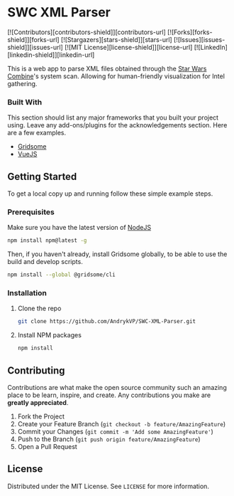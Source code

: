 # SWC XML Parser
[![Contributors][contributors-shield]][contributors-url]
[![Forks][forks-shield]][forks-url]
[![Stargazers][stars-shield]][stars-url]
[![Issues][issues-shield]][issues-url]
[![MIT License][license-shield]][license-url]
[![LinkedIn][linkedin-shield]][linkedin-url]

This is a web app to parse XML files obtained through the [Star Wars Combine](http://www.swcombine.com)'s system scan. Allowing for human-friendly visualization for Intel gathering.


### Built With

This section should list any major frameworks that you built your project using. Leave any add-ons/plugins for the acknowledgements section. Here are a few examples.

* [Gridsome](https://gridsome.org/)
* [VueJS](https://vuejs.org/)

## Getting Started

To get a local copy up and running follow these simple example steps.

### Prerequisites

Make sure you have the latest version of [NodeJS](https://nodejs.org/)

  ```sh
  npm install npm@latest -g
  ```

Then, if you haven't already, install Gridsome globally, to be able to use the build and develop scripts.

   ```sh
   npm install --global @gridsome/cli
   ```

### Installation

1. Clone the repo
   ```sh
   git clone https://github.com/AndrykVP/SWC-XML-Parser.git
   ```
2. Install NPM packages
   ```sh
   npm install
   ```

## Contributing

Contributions are what make the open source community such an amazing place to be learn, inspire, and create. Any contributions you make are **greatly appreciated**.

1. Fork the Project
2. Create your Feature Branch (`git checkout -b feature/AmazingFeature`)
3. Commit your Changes (`git commit -m 'Add some AmazingFeature'`)
4. Push to the Branch (`git push origin feature/AmazingFeature`)
5. Open a Pull Request

## License
Distributed under the MIT License. See `LICENSE` for more information.